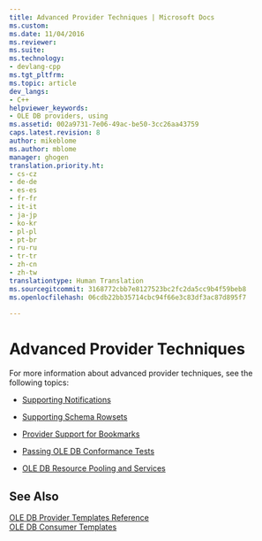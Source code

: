 ```yaml
---
title: Advanced Provider Techniques | Microsoft Docs
ms.custom: 
ms.date: 11/04/2016
ms.reviewer: 
ms.suite: 
ms.technology:
- devlang-cpp
ms.tgt_pltfrm: 
ms.topic: article
dev_langs:
- C++
helpviewer_keywords:
- OLE DB providers, using
ms.assetid: 002a9731-7e06-49ac-be50-3cc26aa43759
caps.latest.revision: 8
author: mikeblome
ms.author: mblome
manager: ghogen
translation.priority.ht:
- cs-cz
- de-de
- es-es
- fr-fr
- it-it
- ja-jp
- ko-kr
- pl-pl
- pt-br
- ru-ru
- tr-tr
- zh-cn
- zh-tw
translationtype: Human Translation
ms.sourcegitcommit: 3168772cbb7e8127523bc2fc2da5cc9b4f59beb8
ms.openlocfilehash: 06cdb22bb35714cbc94f66e3c83df3ac87d895f7

---
```

# Advanced Provider Techniques
For more information about advanced provider techniques, see the following topics:  
  
-   [Supporting Notifications](../../data/oledb/supporting-notifications.md)  
  
-   [Supporting Schema Rowsets](../../data/oledb/supporting-schema-rowsets.md)  
  
-   [Provider Support for Bookmarks](../../data/oledb/provider-support-for-bookmarks.md)  
  
-   [Passing OLE DB Conformance Tests](../../data/oledb/passing-ole-db-conformance-tests.md)  
  
-   [OLE DB Resource Pooling and Services](../../data/oledb/ole-db-resource-pooling-and-services.md)  
  
## See Also  
 [OLE DB Provider Templates Reference](../../data/oledb/ole-db-provider-templates-reference.md)   
 [OLE DB Consumer Templates](../../data/oledb/ole-db-consumer-templates-cpp.md)


<!--HONumber=Jan17_HO1-->


